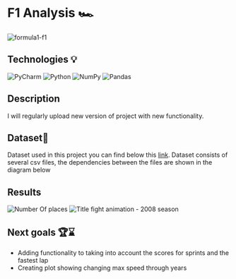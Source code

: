 # F1 Analysis 🏎
![formula1-f1](https://user-images.githubusercontent.com/122997699/233154698-fa1277e8-371d-4ff0-afbf-47dbcbe0b6af.gif)



## Technologies 💡
![PyCharm](https://img.shields.io/badge/pycharm-143?style=for-the-badge&logo=pycharm&logoColor=black&color=black&labelColor=green)
![Python](https://img.shields.io/badge/python-3670A0?style=for-the-badge&logo=python&logoColor=ffdd54)
![NumPy](https://img.shields.io/badge/numpy-%23013243.svg?style=for-the-badge&logo=numpy&logoColor=white)
![Pandas](https://img.shields.io/badge/pandas-%23150458.svg?style=for-the-badge&logo=pandas&logoColor=white)

## Description 


I will regularly upload new version of project with new functionality. 

## Dataset📁
Dataset used in this project you can find below this [link](https://www.kaggle.com/datasets/rohanrao/formula-1-world-championship-1950-2020).
Dataset consists of several csv files, the dependencies between the files are shown in the diagram below


## Results

![Number Of places](https://user-images.githubusercontent.com/122997699/233153552-84ed62ee-c106-4c8a-8ccf-5c1498a7dba9.png)
![Title fight animation - 2008 season](https://user-images.githubusercontent.com/122997699/233155605-a09d106b-8d58-4969-a4ce-b16d2fa440ef.gif)


## Next goals 🏆⌛
* Adding functionality to taking into account the scores for sprints and the fastest lap
* Creating plot showing changing max speed through years


